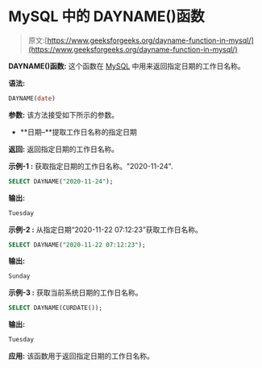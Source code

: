 # MySQL 中的 DAYNAME()函数

> 原文:[https://www.geeksforgeeks.org/dayname-function-in-mysql/](https://www.geeksforgeeks.org/dayname-function-in-mysql/)

**DAYNAME()函数:**
这个函数在 [MySQL](https://www.geeksforgeeks.org/sql-tutorial/) 中用来返回指定日期的工作日名称。

**语法:**

```sql
DAYNAME(date)

```

**参数:**
该方法接受如下所示的参数。

*   **日期–**提取工作日名称的指定日期

**返回:**
返回指定日期的工作日名称。

**示例-1 :**
获取指定日期的工作日名称。"2020-11-24".

```sql
SELECT DAYNAME("2020-11-24");  

```

**输出:**

```sql
Tuesday

```

**示例-2 :**
从指定日期“2020-11-22 07:12:23”获取工作日名称。

```sql
SELECT DAYNAME("2020-11-22 07:12:23");  

```

**输出:**

```sql
Sunday

```

**示例-3 :**
获取当前系统日期的工作日名称。

```sql
SELECT DAYNAME(CURDATE());

```

**输出:**

```sql
Tuesday

```

**应用:**
该函数用于返回指定日期的工作日名称。